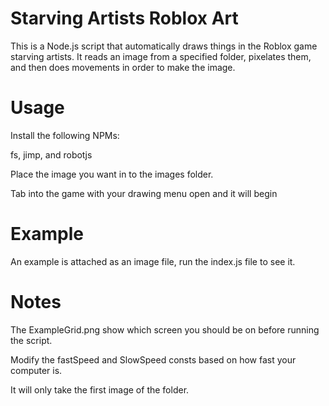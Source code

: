 # Starving Artists Roblox Art
This is a Node.js script that automatically draws things in the Roblox game starving artists. It reads an image from a specified folder, pixelates them, and then does movements in order to make the image.

# Usage

Install the following NPMs: 

fs, jimp, and robotjs

Place the image you want in to the images folder.

Tab into the game with your drawing menu open and it will begin

# Example
An example is attached as an image file, run the index.js file to see it.

# Notes
The ExampleGrid.png show which screen you should be on before running the script.

Modify the fastSpeed and SlowSpeed consts based on how fast your computer is.

It will only take the first image of the folder.
